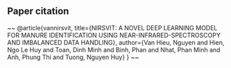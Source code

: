 ## Paper citation 
~~
@article{vannirsvit,
  title={NIRSVIT: A NOVEL DEEP LEARNING MODEL FOR MANURE IDENTIFICATION USING NEAR-INFRARED-SPECTROSCOPY AND IMBALANCED DATA HANDLING},
  author={Van Hieu, Nguyen and Hien, Ngo Le Huy and Toan, Dinh Minh and Binh, Phan and Nhat, Phan Minh and Anh, Phung Thi and Tuong, Nguyen Huy}
}
~~
